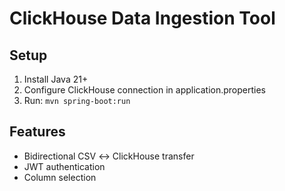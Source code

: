 # ClickHouse Data Ingestion Tool

## Setup
1. Install Java 21+
2. Configure ClickHouse connection in application.properties
3. Run: `mvn spring-boot:run`

## Features
- Bidirectional CSV ↔ ClickHouse transfer
- JWT authentication
- Column selection